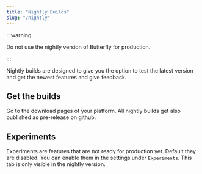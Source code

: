 ```yaml
---
title: "Nightly Builds"
slug: "/nightly"
---
```


:::warning

Do not use the nightly version of Butterfly for production.

:::

Nightly builds are designed to give you the option to test the latest version and get the newest features and give feedback.

## Get the builds

Go to the download pages of your platform. All nightly builds get also published as pre-release on github.

## Experiments

Experiments are features that are not ready for production yet. Default they are disabled. You can enable them in the settings under `Experiments`. This tab is only visible in the nightly version.
